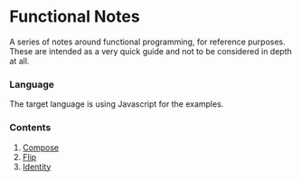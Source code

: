 # Functional Notes

A series of notes around functional programming, for reference purposes. These are intended as a very quick guide and not to be considered in depth at all.

### Language

The target language is using Javascript for the examples.

### Contents

1. [Compose](notes/compose.md)
2. [Flip](notes/flip.md)
3. [Identity](notes/identity.md)